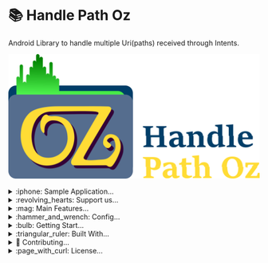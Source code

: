 # :books: Handle Path Oz

Android Library to handle multiple Uri(paths) received through Intents.


![](gitresources/logo_git.png)



<details>
  <summary markdown="span"> :iphone: Sample Application...</summary>
  
  ## :iphone: Sample Application
  
### :octocat: Download
You can download the sample application [here](https://github.com/onimur/handle-path-oz/raw/master/app/build/outputs/apk/release/HandlePathOZ.apk).

### :octocat: Install by Google Play 
<p align="center">
<a target="_blank" href="">
<img width="25%" alt="Check HandlePathOz on Google Play" src="https://play.google.com/intl/en_gb/badges/static/images/badges/en_badge_web_generic.png"/>
</a>
</p>
  
</details>



<details>
  <summary markdown="span"> :revolving_hearts: Support us...</summary>

  ## :revolving_hearts: Support us
  
</details>

<details>
  <summary markdown="span"> :mag: Main Features...</summary>

  ## :mag: Main Features
  
</details>


<details>
  <summary markdown="span">:hammer_and_wrench: Config...</summary>
  
  ## :hammer_and_wrench: Config
  
  ### :gear: Installation 
  ```Add to gradle```
  
  ### :bar_chart: Usage
  ```Any config```
  
</details>


<details>
  <summary markdown="span">:bulb: Getting Start...</summary>
  
  ## :bulb: Getting Start
  
  ### :bomb: Initialization
  
  ### :video_game: Controller
  
</details>

<details>
  <summary markdown="span">:triangular_ruler: Built With...</summary>
  
  ## :triangular_ruler: Built With
  
  * [Android Studio 4.0](https://developer.android.com/studio)
  
</details>


<details>
  <summary markdown="span">🧩 Contributing...</summary>
  
  ## 🧩 Contributing

  This project is open-source, so feel free to share your ideas and changes to improve the project. 
  
</details>


<details>
  <summary markdown="span">:page_with_curl: License...</summary>
  
  ## :page_with_curl: License
  
Copyright (C) 2020 HandlePathOz

Licensed under the Apache License, Version 2.0 (the "License");
you may not use this file except in compliance with the License.
You may obtain a copy of the License at

   http://www.apache.org/licenses/LICENSE-2.0

Unless required by applicable law or agreed to in writing, software
distributed under the License is distributed on an "AS IS" BASIS,
WITHOUT WARRANTIES OR CONDITIONS OF ANY KIND, either express or implied.
See the License for the specific language governing permissions and
limitations under the License.

  * [Apache License 2.0](gitresources/LICENSE.md)
</details>
